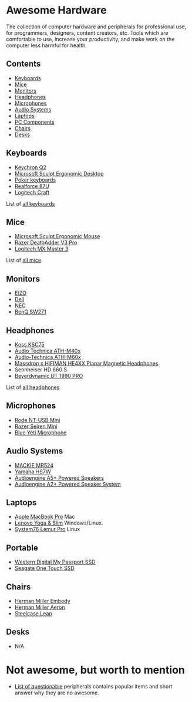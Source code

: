 # Awesome Hardware

The collection of computer hardware and peripherals for professional use, for programmers, designers, content creators, etc. Tools which are comfortable to use, increase your productivity, and make work on the computer less harmful for health.

## Contents

- [Keyboards](#keyboards)
- [Mice](#mice)
- [Monitors](#monitors)
- [Headphones](#headphones)
- [Microphones](#microphone)
- [Audio Systems](#audio-systems)
- [Laptops](#laptops)
- [PC Components](#pc-components)
- [Chairs](#chairs)
- [Desks](#desks)

## Keyboards

- [Keychron Q2](keyboards/keychron_q2/README.md)
- [Microsoft Sculpt Ergonomic Desktop](keyboards/sculpt_ergonomic_desktop/README.md)
- [Poker keyboards](keyboards/poker/README.md)
- [Realforce 87U](keyboards/realforce_87u/README.md)
- [Logitech Craft](keyboards/logitech_craft/README.md)

List of [all keyboards](keyboards/README.md)

## Mice

- [Microsoft Sculpt Ergonomic Mouse](mice/sculpt_ergonomic_mouse/README.md)
- [Razer DeathAdder V3 Pro](mice/razer_deathadder/README.md)
- [Logitech MX Master 3](mice/logitech_mx_master_3/README.md)

List of [all mice](mice/README.md).

## Monitors

- [EIZO](http://www.eizoglobal.com/)
- [Dell](https://www.dell.com/en-us/work/shop/accessories/ac/4009?c=us&category_id=4009&cs=04&l=en&ref=bkt&s=bsd)
- [NEC](https://www.nec-display.com/global/index.html)
- [BenQ SW271](https://www.benq.com/en-us/monitor/photographer/sw271.html)

## Headphones

- [Koss KSC75](headphones/koss_ksc75/README.md)
- [Audio Technica ATH-M40x](headphones/audio_technica_ath-m40x/README.md)
- [Audio-Technica ATH-M60x](headphones/audio_technica_ath-m60x/README.md)
- [Massdrop x HIFIMAN HE4XX Planar Magnetic Headphones](headphones/hifiman_he4xx/README.md)
- Sennheiser HD 660 S
- [Beyerdynamic DT 1990 PRO](headphones/beyerdynamic_dt_1990_pro/README.md)

List of [all headphones](headphones/README.md)

## Microphones

- [Rode NT-USB Mini](https://ntusbmini.rode.com/)
- [Razer Seiren Mini](microphones/razer_seiren_mini/README.md)
- [Blue Yeti Microphone](https://www.bluedesigns.com/products/yeti/)

## Audio Systems

- [MACKIE MR524](https://mackie.com/products/mr-series-studio-monitors)
- [Yamaha HS7W](https://usa.yamaha.com/products/proaudio/speakers/hs_series/index.html)
- [Audioengine A5+ Powered Speakers](https://audioengineusa.com/shop/poweredspeakers/a5-plus-powered-speakers/)
- [Audioengine A2+ Powered Speaker System](https://audioengineusa.com/shop/poweredspeakers/a2-plus-powered-speakers/)

## Laptops

- [Apple MacBook Pro](https://www.apple.com/macbook-pro/) Mac
- [Lenovo Yoga & Slim](https://www.lenovo.com/us/en/yoga/) Windows/Linux
- [System76 Lemur Pro](https://system76.com/laptops/lemur) Linux

## Portable

- [Western Digital My Passport SSD](https://www.wd.com/products/portable-storage/my-passport-ssd.html)
- [Seagate One Touch SSD](https://www.seagate.com/consumer/backup/one-touch-ssd/)

## Chairs

- [Herman Miller Embody](https://store.hermanmiller.com/office/office-chairs/embody-task-chair/4737.html?lang=en_US)
- [Herman Miller Aeron](https://store.hermanmiller.com/office/office-chairs/aeron-chair/2195348.html?lang=en_US)
- [Steelcase Leap](https://www.steelcase.com/products/office-chairs/leap/)

## Desks

- N/A

# Not awesome, but worth to mention

- [List of questionable](questionable.md) peripherals contains popular items and short answer why they are no awesome.
